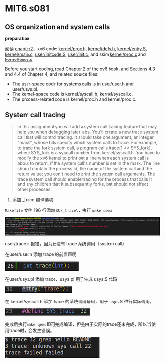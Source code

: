 # MIT6.s081

## OS organization and system calls 

**preparation**:

阅读 [chapter2](doc/Chapter2.md)，xv6 code: [kernel/proc.h](xv6-labs-2021/kernel/proc.h), [kernel/defs.h](xv6-labs-2021/kernel/defs.h), [kernel/entry.S](xv6-labs-2021/kernel/entry.S), [kernel/main.c](xv6-labs-2021/kernel/main.c), [user/initcode.S](xv6-labs-2021/user/initcode.S), [user/init.c](xv6-labs-2021/user/init.c), and skim [kernel/proc.c](xv6-labs-2021/kernel/proc.c) and [kernel/exec.c](xv6-labs-2021/kernel/exec.c)


Before you start coding, read Chapter 2 of the xv6 book, and Sections 4.3 and 4.4 of Chapter 4, and related source files:

- The user-space code for systems calls is in user/user.h and user/usys.pl.
- The kernel-space code is kernel/syscall.h, kernel/syscall.c.
- The process-related code is kernel/proc.h and kernel/proc.c.

## System call tracing

>In this assignment you will add a system call tracing feature that may help you when debugging later labs. You'll create a new trace system call that will control tracing. It should take one argument, an integer "mask", whose bits specify which system calls to trace. For example, to trace the fork system call, a program calls trace(1 << SYS_fork), where SYS_fork is a syscall number from kernel/syscall.h. You have to modify the xv6 kernel to print out a line when each system call is about to return, if the system call's number is set in the mask. The line should contain the process id, the name of the system call and the return value; you don't need to print the system call arguments. The trace system call should enable tracing for the process that calls it and any children that it subsequently forks, but should not affect other processes.

1. 添加 _trace 编译选项

`Makefile` 文件 196 行添加 `$U/_trace\`，执行 `make qemu`

![](img/make_qemu.png)

user/trace.c 报错，因为还没有 trace 系统调用（system call）

在user/user.h 添加 trace 的前置声明

![](img/user-h-trace.png)

在user/usys.pl 添加 trace，usys.pl 用于生成 usys.S 代码

![](img/usys-pl-trace.png)

在 kernel/syscall.h 添加 trace 的系统调用号码，用于 usys.S 进行实际调用。

![](img/Screenshot%20from%202022-08-13%2021-46-40.png)

完成后执行`make qemu`即可完成编译，但是由于实际的trace还未完成，所以当使用trace时，会发生错误。

![](img/trace-fail.png)


